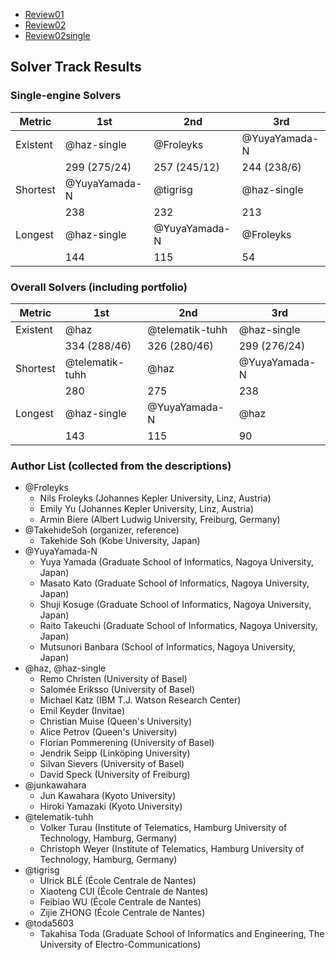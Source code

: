 
- [Review01](review01/index.md)
- [Review02](review02/index.md)
- [Review02single](review02single/index.md)


## Solver Track Results

### Single-engine Solvers

| Metric   | 1st           | 2nd           | 3rd           |
|----------|---------------|---------------|---------------|
| Existent | @haz-single   | @Froleyks     | @YuyaYamada-N |
|          | 299 (275/24)  | 257 (245/12)  | 244 (238/6)   |
| Shortest | @YuyaYamada-N | @tigrisg      | @haz-single   |
|          | 238           | 232           | 213           |
| Longest  | @haz-single   | @YuyaYamada-N | @Froleyks     |
|          | 144           | 115           | 54            |

### Overall Solvers (including portfolio)

| Metric   | 1st             | 2nd             | 3rd           |
|----------|-----------------|-----------------|---------------|
| Existent | @haz            | @telematik-tuhh | @haz-single   |
|          | 334 (288/46)    | 326 (280/46)    | 299 (276/24)  |
| Shortest | @telematik-tuhh | @haz            | @YuyaYamada-N |
|          | 280             | 275             | 238           |
| Longest  | @haz-single     | @YuyaYamada-N   | @haz          |
|          | 143             | 115             | 90            |

### Author List (collected from the descriptions)

- @Froleyks
  - Nils Froleyks (Johannes Kepler University, Linz, Austria)
  - Emily Yu (Johannes Kepler University, Linz, Austria)
  - Armin Biere (Albert Ludwig University, Freiburg, Germany)
- @TakehideSoh (organizer, reference)
  - Takehide Soh (Kobe University, Japan)
- @YuyaYamada-N
  - Yuya Yamada (Graduate School of Informatics, Nagoya University, Japan)
  - Masato Kato (Graduate School of Informatics, Nagoya University, Japan)
  - Shuji Kosuge (Graduate School of Informatics, Nagoya University, Japan)
  - Raito Takeuchi (Graduate School of Informatics, Nagoya University, Japan)
  - Mutsunori Banbara (School of Informatics, Nagoya University, Japan)
- @haz, @haz-single
  - Remo Christen (University of Basel)
  - Salomée Eriksso (University of Basel)
  - Michael Katz (IBM T.J. Watson Research Center)
  - Emil Keyder (Invitae)
  - Christian Muise (Queen's University)
  - Alice Petrov (Queen's University)
  - Florian Pommerening (University of Basel)
  - Jendrik Seipp (Linköping University)
  - Silvan Sievers (University of Basel)
  - David Speck (University of Freiburg)
- @junkawahara
  - Jun Kawahara (Kyoto University)
  - Hiroki Yamazaki (Kyoto University)
- @telematik-tuhh
  - Volker Turau (Institute of Telematics, Hamburg University of Technology, Hamburg, Germany)
  - Christoph Weyer (Institute of Telematics, Hamburg University of Technology, Hamburg, Germany)
- @tigrisg
  - Ulrick BLÉ (École Centrale de Nantes)
  - Xiaoteng CUI (École Centrale de Nantes)
  - Feibiao WU (École Centrale de Nantes)
  - Zijie ZHONG (École Centrale de Nantes)
- @toda5603
  - Takahisa Toda (Graduate School of Informatics and Engineering, The University
of Electro-Communications)
